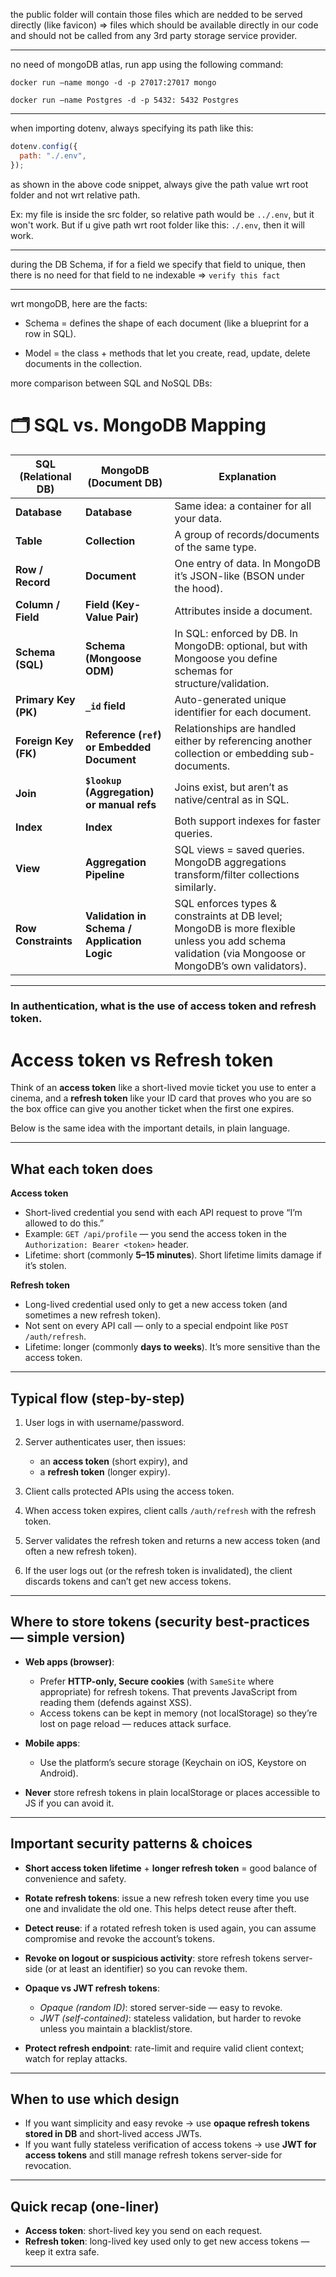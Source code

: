 the public folder will contain those files which are nedded to be served directly (like favicon) => files which should be available directly in our code and should not be called from any 3rd party storage service provider.

---

no need of mongoDB atlas, run app using the following command:

`docker run —name mongo -d -p 27017:27017 mongo`

`docker run —name Postgres -d -p 5432: 5432 Postgres`

---

when importing dotenv, always specifying its path like this:

```javascript
dotenv.config({
  path: "./.env",
});
```

as shown in the above code snippet, always give the path value wrt root folder and not wrt relative path.

Ex: my file is inside the src folder, so relative path would be `../.env`, but it won't work. But if u give path wrt root folder like this: `./.env`, then it will work.

---

during the DB Schema, if for a field we specify that field to unique, then there is no need for that field to ne indexable => `verify this fact`

---

wrt mongoDB, here are the facts:

- Schema = defines the shape of each document (like a blueprint for a row in SQL).

- Model = the class + methods that let you create, read, update, delete documents in the collection.

more comparison between SQL and NoSQL DBs:

# 🗂 SQL vs. MongoDB Mapping

| **SQL (Relational DB)** | **MongoDB (Document DB)**                    | **Explanation**                                                                                                                                     |
| ----------------------- | -------------------------------------------- | --------------------------------------------------------------------------------------------------------------------------------------------------- |
| **Database**            | **Database**                                 | Same idea: a container for all your data.                                                                                                           |
| **Table**               | **Collection**                               | A group of records/documents of the same type.                                                                                                      |
| **Row / Record**        | **Document**                                 | One entry of data. In MongoDB it’s JSON-like (BSON under the hood).                                                                                 |
| **Column / Field**      | **Field (Key-Value Pair)**                   | Attributes inside a document.                                                                                                                       |
| **Schema (SQL)**        | **Schema (Mongoose ODM)**                    | In SQL: enforced by DB. In MongoDB: optional, but with Mongoose you define schemas for structure/validation.                                        |
| **Primary Key (PK)**    | **`_id` field**                              | Auto-generated unique identifier for each document.                                                                                                 |
| **Foreign Key (FK)**    | **Reference (`ref`) or Embedded Document**   | Relationships are handled either by referencing another collection or embedding sub-documents.                                                      |
| **Join**                | **`$lookup` (Aggregation) or manual refs**   | Joins exist, but aren’t as native/central as in SQL.                                                                                                |
| **Index**               | **Index**                                    | Both support indexes for faster queries.                                                                                                            |
| **View**                | **Aggregation Pipeline**                     | SQL views = saved queries. MongoDB aggregations transform/filter collections similarly.                                                             |
| **Row Constraints**     | **Validation in Schema / Application Logic** | SQL enforces types & constraints at DB level; MongoDB is more flexible unless you add schema validation (via Mongoose or MongoDB’s own validators). |

---

### In authentication, what is the use of access token and refresh token.

# Access token vs Refresh token

Think of an **access token** like a short-lived movie ticket you use to enter a cinema, and a **refresh token** like your ID card that proves who you are so the box office can give you another ticket when the first one expires.

Below is the same idea with the important details, in plain language.

---

## What each token does

**Access token**

- Short-lived credential you send with each API request to prove “I’m allowed to do this.”
- Example: `GET /api/profile` — you send the access token in the `Authorization: Bearer <token>` header.
- Lifetime: short (commonly **5–15 minutes**). Short lifetime limits damage if it’s stolen.

**Refresh token**

- Long-lived credential used only to get a new access token (and sometimes a new refresh token).
- Not sent on every API call — only to a special endpoint like `POST /auth/refresh`.
- Lifetime: longer (commonly **days to weeks**). It’s more sensitive than the access token.

---

## Typical flow (step-by-step)

1. User logs in with username/password.
2. Server authenticates user, then issues:

   - an **access token** (short expiry), and
   - a **refresh token** (longer expiry).

3. Client calls protected APIs using the access token.
4. When access token expires, client calls `/auth/refresh` with the refresh token.
5. Server validates the refresh token and returns a new access token (and often a new refresh token).
6. If the user logs out (or the refresh token is invalidated), the client discards tokens and can’t get new access tokens.

---

## Where to store tokens (security best-practices — simple version)

- **Web apps (browser)**:

  - Prefer **HTTP-only, Secure cookies** (with `SameSite` where appropriate) for refresh tokens. That prevents JavaScript from reading them (defends against XSS).
  - Access tokens can be kept in memory (not localStorage) so they’re lost on page reload — reduces attack surface.

- **Mobile apps**:

  - Use the platform’s secure storage (Keychain on iOS, Keystore on Android).

- **Never** store refresh tokens in plain localStorage or places accessible to JS if you can avoid it.

---

## Important security patterns & choices

- **Short access token lifetime** + **longer refresh token** = good balance of convenience and safety.
- **Rotate refresh tokens**: issue a new refresh token every time you use one and invalidate the old one. This helps detect reuse after theft.
- **Detect reuse**: if a rotated refresh token is used again, you can assume compromise and revoke the account’s tokens.
- **Revoke on logout or suspicious activity**: store refresh tokens server-side (or at least an identifier) so you can revoke them.
- **Opaque vs JWT refresh tokens**:

  - _Opaque (random ID)_: stored server-side — easy to revoke.
  - _JWT (self-contained)_: stateless validation, but harder to revoke unless you maintain a blacklist/store.

- **Protect refresh endpoint**: rate-limit and require valid client context; watch for replay attacks.

---

## When to use which design

- If you want simplicity and easy revoke → use **opaque refresh tokens stored in DB** and short-lived access JWTs.
- If you want fully stateless verification of access tokens → use **JWT for access tokens** and still manage refresh tokens server-side for revocation.

---

## Quick recap (one-liner)

- **Access token**: short-lived key you send on each request.
- **Refresh token**: long-lived key used only to get new access tokens — keep it extra safe.

---
